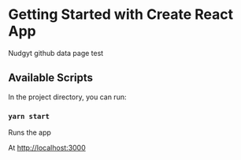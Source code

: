 # Getting Started with Create React App

Nudgyt github data page test

## Available Scripts

In the project directory, you can run:

### `yarn start`

Runs the app

At [http://localhost:3000](http://localhost:3000)
